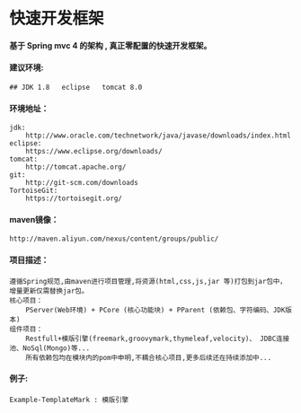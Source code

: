 # 快速开发框架
#### 基于 Spring mvc 4 的架构 , 真正零配置的快速开发框架。

#### 建议环境: 
    ## JDK 1.8   eclipse   tomcat 8.0 

#### 环境地址：
    jdk: 
        http://www.oracle.com/technetwork/java/javase/downloads/index.html
    eclipse:
        https://www.eclipse.org/downloads/
    tomcat:
        http://tomcat.apache.org/
    git:
        http://git-scm.com/downloads
    TortoiseGit:
        https://tortoisegit.org/
        
        
#### maven镜像：
    http://maven.aliyun.com/nexus/content/groups/public/


#### 项目描述：
    遵循Spring规范,由maven进行项目管理,将资源(html,css,js,jar 等)打包到jar包中，增量更新仅需替换jar包。
    核心项目：
        PServer(Web环境) + PCore (核心功能块) + PParent (依赖包、字符编码、JDK版本) 
    组件项目：
        Restfull+模版引擎(freemark,groovymark,thymeleaf,velocity)、 JDBC连接池、NoSql(Mongo)等...      
        所有依赖包均在模块内的pom中申明,不耦合核心项目,更多后续还在持续添加中...

#### 例子:
    Example-TemplateMark : 模版引擎
    
    




